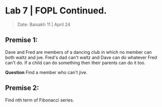 # Lab 7 | FOPL Continued.

> Date: Baisakh 11 | April 24

## Premise 1:

Dave and Fred are members of a dancing club in which no member can both waltz and jve. Fred's dad can't waltz and Dave can do whatever Fred can't do. If a child can do something then their parents can do it too.

**Question** Find a member who can't jive.

## Premise 2:

Find nth term of Fibonacci series.